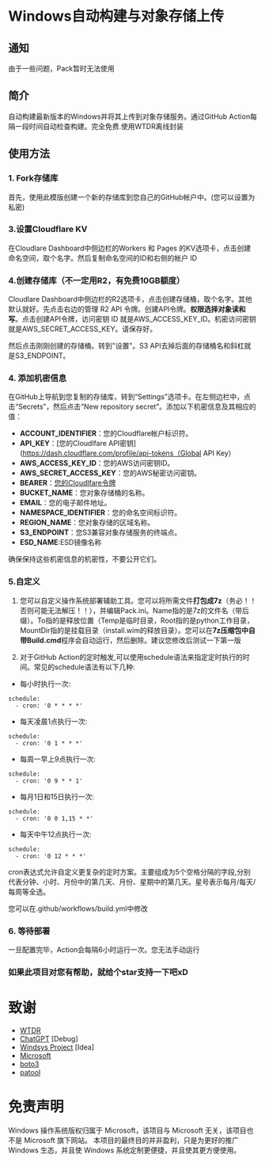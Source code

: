 # Windows自动构建与对象存储上传

## 通知
由于一些问题，Pack暂时无法使用
## 简介
自动构建最新版本的Windows并将其上传到对象存储服务。通过GitHub Action每隔一段时间自动检查构建。完全免费.使用WTDR离线封装

## 使用方法
### 1. Fork存储库
首先，使用此模版创建一个新的存储库到您自己的GitHub帐户中。(您可以设置为私密)

### 3.设置Cloudflare KV
在Cloudlare Dashboard中侧边栏的Workers 和 Pages 的KV选项卡，点击创建命名空间，取个名字。然后复制命名空间的ID和右侧的帐户 ID

### 4.创建存储库（不一定用R2，有免费10GB额度）
Cloudlare Dashboard中侧边栏的R2选项卡，点击创建存储桶，取个名字。其他默认就好。先点击右边的管理 R2 API 令牌。创建API令牌。**权限选择对象读和写**。点击创建API令牌，访问密钥 ID
就是AWS_ACCESS_KEY_ID。机密访问密钥就是AWS_SECRET_ACCESS_KEY。请保存好。

然后点击刚刚创建的存储桶。转到"设置"。S3 API去掉后面的存储桶名和斜杠就是S3_ENDPOINT。
### 4. 添加机密信息
在GitHub上导航到您复制的存储库，转到“Settings”选项卡。在左侧边栏中，点击“Secrets”，然后点击“New repository secret”。添加以下机密信息及其相应的值：

- **ACCOUNT_IDENTIFIER**：您的Cloudflare帐户标识符。
- **API_KEY**：[您的Cloudlfare API密钥](https://dash.cloudflare.com/profile/api-tokens（Global API Key）
- **AWS_ACCESS_KEY_ID**：您的AWS访问密钥ID。
- **AWS_SECRET_ACCESS_KEY**：您的AWS秘密访问密钥。
- **BEARER**：[您的Cloudlfare令牌](https://dash.cloudflare.com/profile/api-tokens)
- **BUCKET_NAME**：您对象存储桶的名称。
- **EMAIL**：您的电子邮件地址。
- **NAMESPACE_IDENTIFIER**：您的命名空间标识符。
- **REGION_NAME**：您对象存储的区域名称。
- **S3_ENDPOINT**：您S3兼容对象存储服务的终端点。
- **ESD_NAME**:ESD镜像名称

确保保持这些机密信息的机密性，不要公开它们。

### 5.自定义
1. 您可以自定义操作系统部署辅助工具。您可以将所需文件**打包成7z**（务必！！否则可能无法解压！！），并编辑Pack.ini。Name指的是7z的文件名（带后缀）。To指的是释放位置（Temp是临时目录，Root指的是python工作目录，MountDir指的是挂载目录（install.wim的释放目录）。您可以在**7z压缩包中自带Build.cmd**程序会自动运行，然后删除。建议您修改后测试一下第一版

2. 对于GitHub Action的定时触发,可以使用schedule语法来指定定时执行的时间。常见的schedule语法有以下几种:

- 每小时执行一次:

```
schedule:
  - cron: '0 * * * *'
```

- 每天凌晨1点执行一次:

```
schedule:
  - cron: '0 1 * * *' 
```

- 每周一早上9点执行一次:

```
schedule:
  - cron: '0 9 * * 1'
```

- 每月1日和15日执行一次:

```
schedule:
  - cron: '0 0 1,15 * *'
```

- 每天中午12点执行一次:

```
schedule: 
  - cron: '0 12 * * *'
```

cron表达式允许自定义更复杂的定时方案。主要组成为5个空格分隔的字段,分别代表分钟、小时、月份中的第几天、月份、星期中的第几天。星号表示每月/每天/每周等全选。

您可以在.github/workflows/build.yml中修改

### 6. 等待部署

一旦配置完毕，Action会每隔6小时运行一次。您无法手动运行

### **如果此项目对您有帮助，就给个star支持一下吧xD**
# 致谢
- [WTDR](https://wtdr.whatk.me)
- [ChatGPT](https://chat.openai.com)  [Debug]
- [Windsys Project](https://windsys.win)  [Idea]
- [Microsoft](https://microsoft.com)
- [boto3](https://github.com/boto/boto3)
- [patool](https://pypi.org/project/patool/)

# 免责声明
Windows 操作系统版权归属于 Microsoft，该项目与 Microsoft 无关，该项目也不是 Microsoft 旗下网站。
本项目的最终目的并非盈利，只是为更好的推广 Windows 生态，并且使 Windows 系统定制更便捷，并且使其更方便使用。
